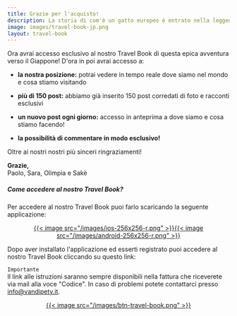 ```yaml
---
title: Grazie per l'acquisto!
description: La storia di com'è un gatto europeo è entrato nella leggenda
image: images/travel-book-jp.png
layout: travel-book
---
```


Ora avrai accesso esclusivo al nostro Travel Book di questa epica avventura verso il Giappone!
D'ora in poi avrai accesso a:

- **la nostra posizione:** potrai vedere in tempo reale dove siamo nel mondo e cosa stiamo visitando

- **più di 150 post:** abbiamo già inserito 150 post corredati di foto e racconti esclusivi 

- **un nuovo post ogni giorno:** accesso in anteprima a dove siamo e cosa stiamo facendo!

- **la possibilità di commentare in modo esclusivo!**

Oltre ai nostri nostri più sinceri ringraziamenti! 

**Grazie,**  
Paolo, Sara, Olimpia e Sakè

##### Come accedere al nostro Travel Book?

Per accedere al nostro Travel Book puoi farlo scaricando la seguente applicazione:

<div style="text-align: center">
<a href="https://apps.apple.com/us/app/polarsteps-travel-tracker/id947925763" target="_blank">{{< image src="/images/ios-256x256-r.png" >}}</a><a href="https://play.google.com/store/apps/details?id=com.polarsteps" target="_blank">{{< image src="/images/android-256x256-r.png" >}}</a> 
</div>

Dopo aver installato l'applicazione ed esserti registrato puoi accedere al nostro Travel Book cliccando su questo link:

`Importante`  
Il link alle istruzioni saranno sempre disponibili nella fattura che riceverete via mail alla voce "Codice". In caso di problemi potete contattarci presso <a href="mailto:info@vandipety.it" target="_self" rel="noopener" >info@vandipety.it</a>.

<div style="text-align: center">
<a id="btnAction" href="" target="_blank">{{< image src="/images/btn-travel-book.png" >}}</a> 
</div>